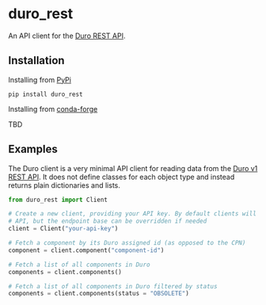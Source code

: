 # duro_rest

An API client for the [Duro REST API](https://public-api.duro.app/v1/docs/).

## Installation

Installing from [PyPi]()

```pip install duro_rest```

Installing from [conda-forge]()

TBD

## Examples

The Duro client is a very minimal API client for reading data from the [Duro v1 REST API](https://public-api.duro.app/v1/docs/). It does not define classes for each object type and instead returns plain dictionaries
and lists.

```python
from duro_rest import Client

# Create a new client, providing your API key. By default clients will make calls to the public REST
# API, but the endpoint base can be overridden if needed
client = Client("your-api-key")

# Fetch a component by its Duro assigned id (as opposed to the CPN)
component = client.component("component-id")

# Fetch a list of all components in Duro
components = client.components()

# Fetch a list of all components in Duro filtered by status
components = client.components(status = "OBSOLETE")
```